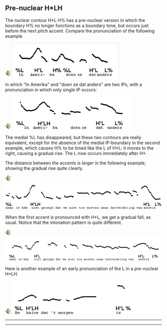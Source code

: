 Pre-nuclear H\*LH
-----------------

The nuclear contour H\*L H% has a pre-nuclear version in which the boundary H% no longer functions as a boundary tone, but occurs just before the next pitch accent. Compare the pronunciation of the following example

<div class="audio-example" onclick="play_sound('../audio/c18_1')"><img alt="Play audio" src="../audio.gif" /><img alt="Audio example" src="../audio/gif/c18_1.gif"/></div>

in which "In Amerika" and "doen ze dat anders" are two IPs, with a pronunciation in which only single IP occurs:

<div class="audio-example" onclick="play_sound('../audio/c18_2')"><img alt="Play audio" src="../audio.gif" /><img alt="Audio example" src="../audio/gif/c18_2.gif"/></div>

The medial %L has disappeared, but these two contours are really equivalent, except for the absence of the medial IP-boundary in the second example, which causes H% to be timed like the L of H\*L: it moves to the right, causing a gradual rise. The L now occurs immediately after H\*.

The distance between the accents is larger in the following example, showing the gradual rise quite clearly.

<div class="audio-example" onclick="play_sound('../audio/044cd')"><img alt="Play audio" src="../audio.gif" /><img alt="Audio example" src="../audio/gif/044cd.gif"/></div>

When the first accent is pronounced with H\*L, we get a gradual fall, as usual. Notice that the intonation pattern is quite different.

<div class="audio-example" onclick="play_sound('../audio/274')"><img alt="Play audio" src="../audio.gif" /><img alt="Audio example" src="../audio/gif/274.gif"/></div>

Here is another example of an early pronunciation of the L in a pre-nuclear H\*LH.

<div class="audio-example" onclick="play_sound('../audio/296')"><img alt="Play audio" src="../audio.gif" /><img alt="Audio example" src="../audio/gif/296.gif"/></div>

* * *

<div class="exercise" data-exercise-id="exercise1/1D/exercise1D.json"></div>

* * *

<div class="exercise" data-exercise-id="exercise1/1E/exercise1E.json"></div>
